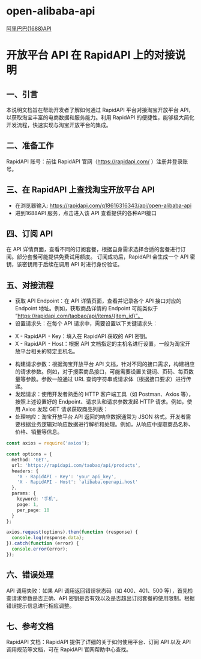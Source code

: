 # open-alibaba-api
<a href="https://rapidapi.com/q18616316343/api/open-alibaba-api" target="_blank">阿里巴巴(1688)API</a>


# 开放平台 API 在 RapidAPI 上的对接说明
## 一、引言
本说明文档旨在帮助开发者了解如何通过 RapidAPI 平台对接淘宝开放平台 API，以获取淘宝丰富的电商数据和服务能力。利用 RapidAPI 的便捷性，能够极大简化开发流程，快速实现与淘宝开放平台的集成。

## 二、准备工作
RapidAPI 账号：前往 RapidAPI 官网（https://rapidapi.com/ ）注册并登录账号。

## 三、在 RapidAPI 上查找淘宝开放平台 API
- 在浏览器输入: https://rapidapi.com/q18616316343/api/open-alibaba-api
- 进到1688API 服务，点击进入该 API 查看提供的各种API接口

## 四、订阅 API
在 API 详情页面，查看不同的订阅套餐，根据自身需求选择合适的套餐进行订阅。部分套餐可能提供免费试用额度。
订阅成功后，RapidAPI 会生成一个 API 密钥，该密钥用于后续在调用 API 时进行身份验证。

## 五、对接流程
- 获取 API Endpoint：在 API 详情页面，查看并记录各个 API 接口对应的 Endpoint 地址。例如，获取商品详情的 Endpoint 可能类似于 “https://rapidapi.com/taobao/api/items/{item_id}”。
- 设置请求头：在每个 API 请求中，需要设置以下关键请求头：
 * X - RapidAPI - Key：填入在 RapidAPI 获取的 API 密钥。
 * X - RapidAPI - Host：根据 API 文档指定的主机名进行设置，一般为淘宝开放平台相关的特定主机名。
- 构建请求参数：根据淘宝开放平台 API 文档，针对不同的接口需求，构建相应的请求参数。例如，对于搜索商品接口，可能需要设置关键词、页码、每页数量等参数。参数一般通过 URL 查询字符串或请求体（根据接口要求）进行传递。
- 发起请求：使用开发者熟悉的 HTTP 客户端工具（如 Postman、Axios 等），按照上述设置好的 Endpoint、请求头和请求参数发起 HTTP 请求。例如，使用 Axios 发起 GET 请求获取商品列表：
- 处理响应：淘宝开放平台 API 返回的响应数据通常为 JSON 格式。开发者需要根据业务逻辑对响应数据进行解析和处理。例如，从响应中提取商品名称、价格、销量等信息。
```typescript
const axios = require('axios');

const options = {
  method: 'GET',
  url: 'https://rapidapi.com/taobao/api/products',
  headers: {
    'X - RapidAPI - Key': 'your_api_key',
    'X - RapidAPI - Host': 'alibaba.openapi.host'
  },
  params: {
    keyword: '手机',
    page: 1,
    per_page: 10
  }
};

axios.request(options).then(function (response) {
  console.log(response.data);
}).catch(function (error) {
  console.error(error);
});
```


## 六、错误处理
API 调用失败：如果 API 调用返回错误状态码（如 400、401、500 等），首先检查请求参数是否正确、API 密钥是否有效以及是否超出订阅套餐的使用限制。根据错误提示信息进行相应调整。

## 七、参考文档
RapidAPI 文档：RapidAPI 提供了详细的关于如何使用平台、订阅 API 以及 API 调用规范等文档，可在 RapidAPI 官网帮助中心查找。
